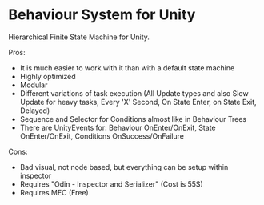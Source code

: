 # Behaviour System for Unity
Hierarchical Finite State Machine for Unity.

Pros:
- It is much easier to work with it than with a default state machine
- Highly optimized
- Modular
- Different variations of task execution (All Update types and also Slow Update for heavy tasks, Every 'X' Second, On State Enter, on State Exit, Delayed)
- Sequence and Selector for Conditions almost like in Behaviour Trees
- There are UnityEvents for: Behaviour OnEnter/OnExit, State OnEnter/OnExit, Conditions OnSuccess/OnFailure

Cons:
- Bad visual, not node based, but everything can be setup within inspector
- Requires "Odin - Inspector and Serializer" (Cost is 55$)
- Requires MEC (Free)
